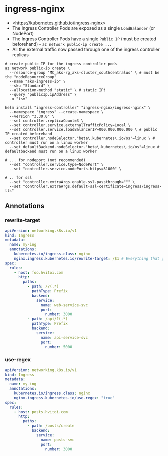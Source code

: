 # ingress-nginx

- <<https://kubernetes.github.io/ingress-nginx>>
- The Ingress Controller Pods are exposed as a single `LoadBalancer` (or NodePort)
- The Ingress Controller Pods have a single `Public IP` (must be created beforehand) - `az network public-ip create ...`
- All the external traffic now passed through one of the ingress controller replicas

```shell
# create public IP for the ingress controller pods
az network public-ip create \
  --resource-group "MC_aks-rg_aks-cluster_southcentralus" \ # must be the "nodeResourceGroup"
  --name "aks-ingress-ip" \
  --sku "Standard" \
  --allocation-method "static" \ # static IP!
  --query "publicIp.ipAddress" \
  -o "tsv"
```

```shell
helm install "ingress-controller" "ingress-nginx/ingress-nginx" \
  --namespace "ingress" --create-namespace \
  --version "3.30.0" \
  --set controller.replicaCount=3 \
  --set controller.service.externalTrafficPolicy=Local \
  --set controller.service.loadBalancerIP=000.000.000.000 \ # public IP created beforehand
  --set controller.nodeSelector."beta\.kubernetes\.io/os"=linux \ # controller must run on a linux worker
  --set defaultBackend.nodeSelector."beta\.kubernetes\.io/os"=linux # defaultbackend must run on a linux worker

# ... for nodeport (not recommended)
  --set "controller.service.type=NodePort" \
  --set "controller.service.nodePorts.https=31000" \

# .. for ssl
  --set "controller.extraArgs.enable-ssl-passthrough=""" \
  --set "controller.extraArgs.default-ssl-certificate=ingress/ingress-tls"
```

## Annotations

### rewrite-target

```yaml
apiVersion: networking.k8s.io/v1
kind: Ingress
metadata:
  name: my-ing
  annotations:
    kubernetes.io/ingress.class: nginx
    nginx.ingress.kubernetes.io/rewrite-target: /$1 # Everything that gets routed is written in the form /$1 - $1 is to be specified as ?(.*)
spec:
  rules:
    - host: foo.hvitoi.com
      http:
        paths:
          - path: /?(.*)
            pathType: Prefix
            backend:
              service:
                name: web-service-svc
                port:
                  number: 3000
          - path: /api/?(.*)
            pathType: Prefix
            backend:
              service:
                name: api-service-svc
                port:
                  number: 5000
```

### use-regex

```yaml
apiVersion: networking.k8s.io/v1
kind: Ingress
metadata:
  name: my-ing
  annotations:
    kubernetes.io/ingress.class: nginx
    nginx.ingress.kubernetes.io/use-regex: "true"
spec:
  rules:
    - host: posts.hvitoi.com
      http:
        paths:
          - path: /posts/create
            backend:
              service:
                name: posts-svc
                port:
                  number: 3000
```
